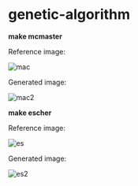 # genetic-algorithm

**make mcmaster**

Reference image:

![mac](https://user-images.githubusercontent.com/45505172/50371105-37b4e480-0582-11e9-87dd-5ee6d78703fd.png)

Generated image:

![mac2](https://user-images.githubusercontent.com/45505172/50371119-7c408000-0582-11e9-879a-c5025590aacd.png)

**make escher**

Reference image:

![es](https://user-images.githubusercontent.com/45505172/50371130-a4c87a00-0582-11e9-8281-faf355c176e8.png)

Generated image:

![es2](https://user-images.githubusercontent.com/45505172/50371170-76976a00-0583-11e9-818d-090c78744e55.png)

